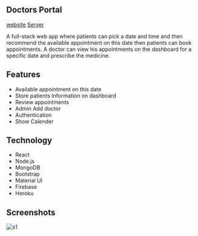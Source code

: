 ## Doctors Portal


[website](https://doctors-portal-52744.web.app) [Server](https://afternoon-shelf-60296.herokuapp.com)

A full-stack web app where patients can pick a date and time and then recommend the available appointment on this date then patients can book appointments. A doctor can view his appointments on the dashboard for a specific date and prescribe the medicine. 

## Features 
* Available appointment on this date
* Store patients Information on dashboard
* Review appointments 
* Admin Add doctor
* Authentication 
* Show Calender 


## Technology

* React
* Node.js
* MongoDB
* Bootstrap
* Material UI
* Firebase 
* Heroku


## Screenshots 

![s1](https://user-images.githubusercontent.com/39863835/96923223-c7a37c80-14d2-11eb-8977-f7b2a8736f40.jpg)
